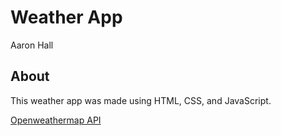 # Weather App

Aaron Hall

## About

This weather app was made using HTML, CSS, and JavaScript.

[Openweathermap API](https://openweathermap.org/)
